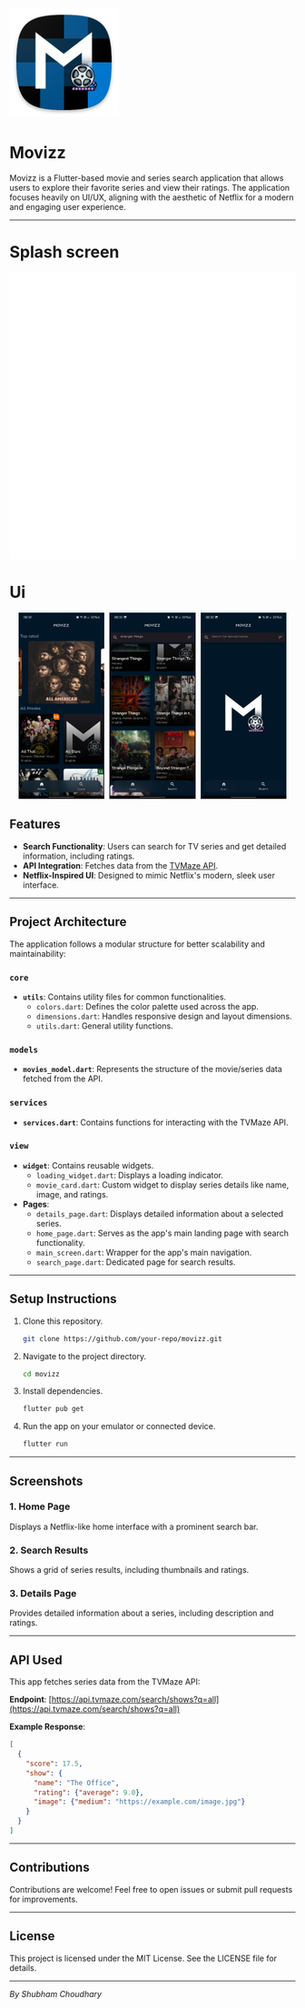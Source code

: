 # ![INNOAI](android/app/src/main/res/mipmap-xxxhdpi/ic_launcher.png)

# Movizz

Movizz is a Flutter-based movie and series search application that allows users to explore their favorite series and view their ratings. The application focuses heavily on UI/UX, aligning with the aesthetic of Netflix for a modern and engaging user experience.

---

# Splash screen

![Dem0](assets/animations/splash.gif)

# Ui

<p style="text-align: center;">
  <img src="App_ss/1.jpg" style="width: 30%; margin-right: 1%;" alt="" />
  <img src="App_ss/2.jpg" style="width: 30%; margin-right: 1%;" alt=""/>
  <img src="App_ss/3.jpg" style="width: 30%;"  alt=""/>
</p>





## Features

- **Search Functionality**: Users can search for TV series and get detailed information, including ratings.
- **API Integration**: Fetches data from the [TVMaze API](https://api.tvmaze.com/search/shows?q=all).
- **Netflix-Inspired UI**: Designed to mimic Netflix's modern, sleek user interface.

---

## Project Architecture

The application follows a modular structure for better scalability and maintainability:

### **`core`**
- **`utils`**: Contains utility files for common functionalities.
    - `colors.dart`: Defines the color palette used across the app.
    - `dimensions.dart`: Handles responsive design and layout dimensions.
    - `utils.dart`: General utility functions.

### **`models`**
- **`movies_model.dart`**: Represents the structure of the movie/series data fetched from the API.

### **`services`**
- **`services.dart`**: Contains functions for interacting with the TVMaze API.

### **`view`**
- **`widget`**: Contains reusable widgets.
    - `loading_widget.dart`: Displays a loading indicator.
    - `movie_card.dart`: Custom widget to display series details like name, image, and ratings.
- **Pages**:
    - `details_page.dart`: Displays detailed information about a selected series.
    - `home_page.dart`: Serves as the app's main landing page with search functionality.
    - `main_screen.dart`: Wrapper for the app's main navigation.
    - `search_page.dart`: Dedicated page for search results.

---

## Setup Instructions

1. Clone this repository.
   ```bash
   git clone https://github.com/your-repo/movizz.git
   ```

2. Navigate to the project directory.
   ```bash
   cd movizz
   ```

3. Install dependencies.
   ```bash
   flutter pub get
   ```

4. Run the app on your emulator or connected device.
   ```bash
   flutter run
   ```

---

## Screenshots

### 1. Home Page
Displays a Netflix-like home interface with a prominent search bar.

### 2. Search Results
Shows a grid of series results, including thumbnails and ratings.

### 3. Details Page
Provides detailed information about a series, including description and ratings.

---

## API Used
This app fetches series data from the TVMaze API:

**Endpoint**: [https://api.tvmaze.com/search/shows?q=all](https://api.tvmaze.com/search/shows?q=all)

**Example Response**:
```json
[
  {
    "score": 17.5,
    "show": {
      "name": "The Office",
      "rating": {"average": 9.0},
      "image": {"medium": "https://example.com/image.jpg"}
    }
  }
]
```

---

## Contributions
Contributions are welcome! Feel free to open issues or submit pull requests for improvements.

---

## License
This project is licensed under the MIT License. See the LICENSE file for details.

---

*By Shubham Choudhary*


